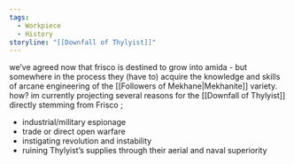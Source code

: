 ```yaml
---
tags:
  - Workpiece
  - History
storyline: "[[Downfall of Thylyist]]"
---
```

we’ve agreed now that frisco is destined to grow into amida - but somewhere in the process they (have to) acquire the knowledge and skills of arcane engineering of the [[Followers of Mekhane|Mekhanite]] variety. how?
im currently projecting several reasons for the [[Downfall of Thylyist]] directly stemming from Frisco ;
- industrial/military espionage
- trade or direct open warfare
- instigating revolution and instability 
- ruining Thylyist’s supplies through their aerial and naval superiority